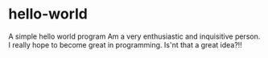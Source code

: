 # hello-world
A simple hello world program
Am a very enthusiastic and inquisitive person. I really hope to become
great in programming. Is'nt that a great idea?!!
